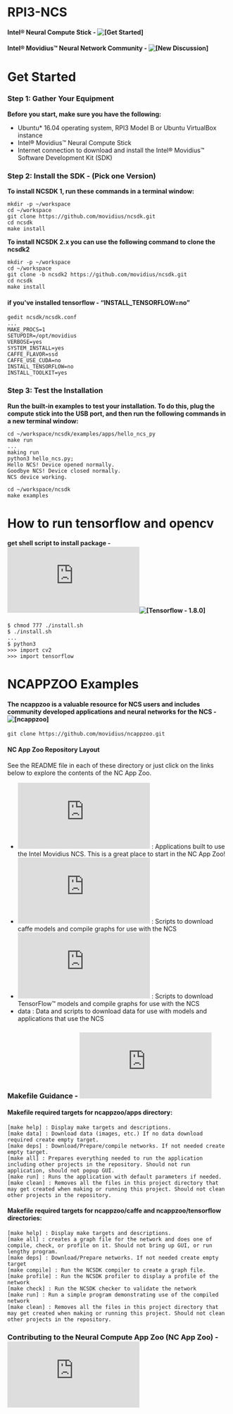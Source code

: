 # RPI3-NCS

#### Intel® Neural Compute Stick - ![[Get Started]](https://software.intel.com/en-us/movidius-ncs-get-started)
#### Intel® Movidius™ Neural Network Community - ![[New Discussion]](https://ncsforum.movidius.com/)

# Get Started 
### Step 1: Gather Your Equipment

__Before you start, make sure you have the following:__
* Ubuntu* 16.04 operating system, RPI3 Model B or Ubuntu VirtualBox instance
* Intel® Movidius™ Neural Compute Stick
* Internet connection to download and install the Intel® Movidius™ Software Development Kit (SDK)
 

### Step 2: Install the SDK - (Pick one Version)

__To install NCSDK 1, run these commands in a terminal window:__
    
    mkdir -p ~/workspace 
    cd ~/workspace
    git clone https://github.com/movidius/ncsdk.git
    cd ncsdk
    make install

__To install NCSDK 2.x you can use the following command to clone the ncsdk2__
	
	mkdir -p ~/workspace
	cd ~/workspace
	git clone -b ncsdk2 https://github.com/movidius/ncsdk.git
    cd ncsdk
    make install

#### if you've installed tensorflow - “INSTALL_TENSORFLOW=no”
	
	gedit ncsdk/ncsdk.conf 
	...
	MAKE_PROCS=1
	SETUPDIR=/opt/movidius
	VERBOSE=yes
	SYSTEM_INSTALL=yes
	CAFFE_FLAVOR=ssd
	CAFFE_USE_CUDA=no	
	INSTALL_TENSORFLOW=no
	INSTALL_TOOLKIT=yes

### Step 3: Test the Installation

__Run the built-in examples to test your installation. To do this, plug the compute stick into the USB port, and then run the following commands in a new terminal window:__
	  
    cd ~/workspace/ncsdk/examples/apps/hello_ncs_py
	make run
	...
	making run
	python3 hello_ncs.py;
	Hello NCS! Device opened normally.
	Goodbye NCS! Device closed normally.
	NCS device working.
	
	cd ~/workspace/ncsdk
	make examples

# How to run tensorflow and opencv
#### get shell script to install package - ![[install.sh]](https://github.com/yehengchen/RPI-NCS/blob/master/install.sh)![[Tensorflow - 1.8.0]](https://github.com/lhelontra/tensorflow-on-arm/releases)
	
	$ chmod 777 ./install.sh
	$ ./install.sh
	...
	$ python3
	>>> import cv2
	>>> import tensorflow
	
# NCAPPZOO Examples
#### The ncappzoo is a valuable resource for NCS users and includes community developed applications and neural networks for the NCS - ![[ncappzoo]](https://github.com/movidius/ncappzoo)

	git clone https://github.com/movidius/ncappzoo.git


#### NC App Zoo Repository Layout
See the README file in each of these directory or just click on the links below to explore the contents of the NC App Zoo.

* ![apps](https://github.com/movidius/ncappzoo/blob/master/apps/README.md) : Applications built to use the Intel Movidius NCS. This is a great place to start in the NC App Zoo!
* ![caffe](https://github.com/movidius/ncappzoo/blob/master/caffe/README.md) : Scripts to download caffe models and compile graphs for use with the NCS
* ![tensorflow](https://github.com/movidius/ncappzoo/blob/master/tensorflow/README.md) : Scripts to download TensorFlow™ models and compile graphs for use with the NCS
* data : Data and scripts to download data for use with models and applications that use the NCS

### Makefile Guidance - ![[MAKEFILE_GUIDANCE]](https://github.com/movidius/ncappzoo/blob/master/MAKEFILE_GUIDANCE.md)
#### Makefile required targets for ncappzoo/apps directory:

    [make help] : Display make targets and descriptions.
    [make data] : Download data (images, etc.) If no data download required create empty target.
    [make deps] : Download/Prepare/compile networks. If not needed create empty target.
    [make all] : Prepares everything needed to run the application including other projects in the repository. Should not run application, should not popup GUI.
    [make run] : Runs the application with default parameters if needed.
    [make clean] : Removes all the files in this project directory that may get created when making or running this project. Should not clean other projects in the repository.

#### Makefile required targets for ncappzoo/caffe and ncappzoo/tensorflow directories:

    [make help] : Display make targets and descriptions.
    [make all] : creates a graph file for the network and does one of compile, check, or profile on it. Should not bring up GUI, or run lengthy program.
    [make deps] : Download/Prepare networks. If not needed create empty target
    [make compile] : Run the NCSDK compiler to create a graph file.
    [make profile] : Run the NCSDK profiler to display a profile of the network
    [make check] : Run the NCSDK checker to validate the network
    [make run] : Run a simple program demonstrating use of the compiled network
    [make clean] : Removes all the files in this project directory that may get created when making or running this project. Should not clean other projects in the repository.

### Contributing to the Neural Compute App Zoo (NC App Zoo) - ![[CONTRIBUTING]](https://github.com/movidius/ncappzoo/blob/master/CONTRIBUTING.md)
